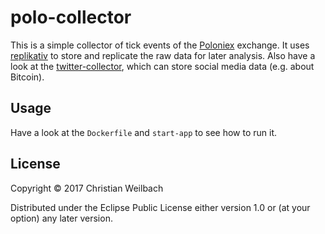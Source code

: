 # polo-collector

This is a simple collector of tick events of
the [Poloniex](http://poloniex.com/) exchange. It
uses [replikativ](http://replikativ.io) to store and replicate the raw data for
later analysis. Also have a look at
the [twitter-collector](https://github.com/replikativ/twitter-collector), which
can store social media data (e.g. about Bitcoin).

## Usage

Have a look at the `Dockerfile` and `start-app` to see how to run it.

## License

Copyright © 2017 Christian Weilbach

Distributed under the Eclipse Public License either version 1.0 or (at
your option) any later version.
